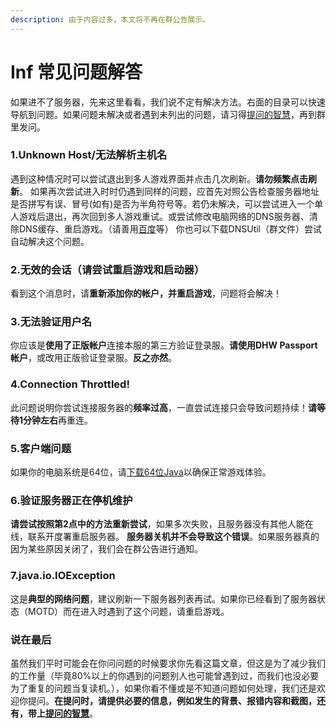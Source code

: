 ```yaml
---
description: 由于内容过多，本文将不再在群公告展示。
---
```


# Inf 常见问题解答

如果进不了服务器，先来这里看看，我们说不定有解决方法。右面的目录可以快速导航到问题。如果问题未解决或者遇到未列出的问题，请习得[提问的智慧](https://lug.ustc.edu.cn/wiki/doc/smart-questions)，再到群里发问。

### 1.Unknown Host/无法解析主机名 <a href="#1-unknown-host" id="1-unknown-host"></a>

遇到这种情况时可以尝试退出到多人游戏界面并点击几次刷新。**请勿频繁点击刷新**。 如果再次尝试进入时时仍遇到同样的问题，应首先对照公告检查服务器地址是否拼写有误、冒号(如有)是否为半角符号等。若仍未解决，可以尝试进入一个单人游戏后退出，再次回到多人游戏重试。或尝试修改电脑网络的DNS服务器、清除DNS缓存、重启游戏。（请善用[百度](https://www.baidu.com)等） 你也可以下载DNSUtil（群文件）尝试自动解决这个问题。

### 2.无效的会话（请尝试重启游戏和启动器） <a href="#2-invalid-session" id="2-invalid-session"></a>

看到这个消息时，请**重新添加你的帐户，并重启游戏**，问题将会解决！

### 3.无法验证用户名 <a href="#3" id="3"></a>

你应该是**使用了正版帐户**连接本服的第三方验证登录服。**请使用DHW Passport帐户**，或改用正版验证登录服。**反之亦然**。

### 4.Connection Throttled!

此问题说明你尝试连接服务器的**频率过高**，一直尝试连接只会导致问题持续！**请等待1分钟左右**再重连。

### 5.客户端问题 <a href="#5-clients" id="5-clients"></a>

如果你的电脑系统是64位，请[下载64位Java](https://www.azul.com/downloads/?version=java-17-lts&architecture=x86-64-bit&package=jre)以确保正常游戏体验。

### 6.验证服务器正在停机维护 <a href="#6-under-maintainance" id="6-under-maintainance"></a>

**请尝试按照第2点中的方法重新尝试**，如果多次失败，且服务器没有其他人能在线，联系开度署重启服务器。 **服务器关机并不会导致这个错误**。如果服务器真的因为某些原因关闭了，我们会在群公告进行通知。

### 7.java.io.IOException

这是**典型的网络问题**，建议刷新一下服务器列表再试。如果你已经看到了服务器状态（MOTD）而在进入时遇到了这个问题，请重启游戏。

### 说在最后 <a href="#to-say-last" id="to-say-last"></a>

虽然我们平时可能会在你问问题的时候要求你先看这篇文章，但这是为了减少我们的工作量（毕竟80%以上的你遇到的问题别人也可能曾遇到过，而我们也没必要为了重复的问题当复读机。），如果你看不懂或是不知道问题如何处理，我们还是欢迎你提问。**在提问时，请提供必要的信息，例如发生的背景、报错内容和截图，还有，带上**[**提问的智慧**](https://lug.ustc.edu.cn/wiki/doc/smart-questions)。

